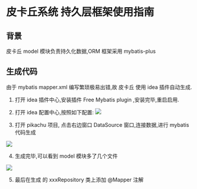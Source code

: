 # 皮卡丘系统 持久层框架使用指南

## 背景

皮卡丘 model 模块负责持久化数据,ORM 框架采用 mybatis-plus

## 生成代码

由于 mybatis mapper.xml 编写繁琐极易出错,故 皮卡丘 使用 idea 插件自动生成.

1. 打开 idea 插件中心,安装插件 Free Mybatis plugin ,安装完毕,重启启用.
2. 打开 idea 配置中心,按照如下配置:
   ![](https://itguang.oss-cn-beijing.aliyuncs.com/20201227155153.png)

3. 打开 pikachu 项目, 点击右边窗口 DataSource 窗口,连接数据,进行 mybatis 代码生成

![](https://itguang.oss-cn-beijing.aliyuncs.com/20201227155329.png)

4. 生成完毕,可以看到 model 模块多了几个文件

![](https://itguang.oss-cn-beijing.aliyuncs.com/20201227155514.png)

5. 最后在生成 的 xxxRepository 类上添加 @Mapper 注解 


